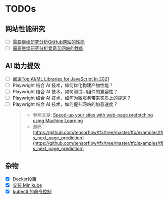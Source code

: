 # TODOs

## 网站性能研究

* [ ] [需要继续研究分析GitHub网站的性能](./web-site-analysis/GitHub.md)
* [ ] [需要继续研究分析爱奇艺网站的性能](./web-site-analysis/iqiyi.md)

## AI 助力提效

* [ ] [阅读Top AI/ML Libraries for JavaScript In 2021](https://medium.com/codex/top-ai-ml-libraries-for-javascript-in-2021-1aa105fa6fbe)
* [ ] Playwright 结合 AI 技术，如何优化构建产物性能？
* [ ] Playwright 结合 AI 技术，如何测试UI组件的兼容性？
* [ ] Playwright 结合 AI 技术，如何为微服务带来实质上的提速？
* [ ] Playwright 结合 AI 技术，如何提升网站的加载速度？
  >
  > * 参照文章: [Speed-up your sites with web-page prefetching using Machine Learning](https://blog.tensorflow.org/2021/05/speed-up-your-sites-with-web-page-prefetching-using-ml.html)
  > * 源码：[https://github.com/tensorflow/tfx/tree/master/tfx/examples/tfjs_next_page_prediction](https://github.com/tensorflow/tfx/tree/master/tfx/examples/tfjs_next_page_prediction)

## 杂物

* [x] [Docker设置](https://www.cnblogs.com/TurboWay/p/12923814.html)
* [x] [安装 Minikube](https://kubernetes.io/zh/docs/tutorials/hello-minikube/)
* [x] [kubectl 的命令控制](https://kubernetes.io/zh/docs/reference/kubectl/kubectl/)
